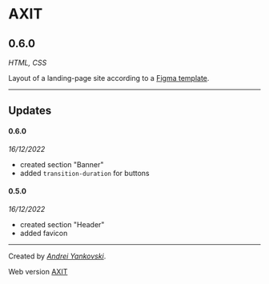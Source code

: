 # AXIT

## 0.6.0

*HTML, CSS*

Layout of a landing-page site according to a [Figma template](https://www.figma.com/file/NMy77nb3wtYugDrIF2rkun/TMS_front-(Copy)?node-id=617%3A1270&t=8BQpehdiECxBsDa7-1).


---

## Updates

#### 0.6.0

*16/12/2022*

- created section "Banner"
- added `transition-duration` for buttons

#### 0.5.0

*16/12/2022*

- created section "Header"
- added favicon

---

Created by [*Andrei Yankovski*](mailto:mr.payne52@gmail.com).

Web version [AXIT](https://tangerine-salmiakki-bb76ce.netlify.app/)